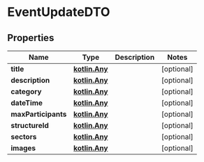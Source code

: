 # EventUpdateDTO

## Properties
Name | Type | Description | Notes
------------ | ------------- | ------------- | -------------
**title** | [**kotlin.Any**](.md) |  |  [optional]
**description** | [**kotlin.Any**](.md) |  |  [optional]
**category** | [**kotlin.Any**](.md) |  |  [optional]
**dateTime** | [**kotlin.Any**](.md) |  |  [optional]
**maxParticipants** | [**kotlin.Any**](.md) |  |  [optional]
**structureId** | [**kotlin.Any**](.md) |  |  [optional]
**sectors** | [**kotlin.Any**](.md) |  |  [optional]
**images** | [**kotlin.Any**](.md) |  |  [optional]
